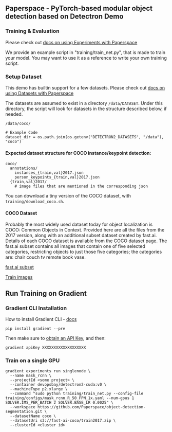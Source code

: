 
## Paperspace - PyTorch-based modular object detection based on Detectron Demo

### Training & Evaluation

Please check out [docs on using Experiments with Paperspace](https://docs.paperspace.com/gradient/experiments/using-experiments)


We provide an example script in "training/train_net.py", that is made to train your model.
You may want to use it as a reference to write your own training script.

### Setup Dataset

This demo has builtin support for a few datasets.
Please check out [docs on using Datasets with Paperspace](https://docs.paperspace.com/gradient/experiments/using-experiments/experiment-datasets)

The datasets are assumed to exist in a directory `/data/DATASET`.
Under this directory, the script will look for datasets in the structure described below, if needed.
```
/data/coco/
```
```
# Example Code 
dataset_dir = os.path.join(os.getenv("DETECTRON2_DATASETS", "/data"), "coco")
```
#### Expected dataset structure for COCO instance/keypoint detection:

```
coco/
  annotations/
    instances_{train,val}2017.json
    person_keypoints_{train,val}2017.json
  {train,val}2017/
    # image files that are mentioned in the corresponding json
```
You can download a tiny version of the COCO dataset, with `training/download_coco.sh`.

#### COCO Dataset
Probably the most widely used dataset today for object localization is COCO: Common Objects in Context. Provided here are all the files from the 2017 version, along with an additional subset dataset created by fast.ai. Details of each COCO dataset is available from the COCO dataset page. The fast.ai subset contains all images that contain one of five selected categories, restricting objects to just those five categories; the categories are: chair couch tv remote book vase.

[fast.ai subset](https://s3.amazonaws.com/fast-ai-coco/coco_sample.tgz)

[Train images](https://s3.amazonaws.com/fast-ai-coco/train2017.zip)

## Run Training on Gradient

### Gradient CLI Installation

How to install Gradient CLI - [docs](https://docs.paperspace.com/gradient/get-started/install-the-cli)

```
pip install gradient --pre
```
Then make sure to [obtain an API Key](https://docs.paperspace.com/gradient/get-started/install-the-cli#obtaining-an-api-key), and then:
```
gradient apiKey XXXXXXXXXXXXXXXXXXX
```

### Train on a single GPU
```
gradient experiments run singlenode \
  --name mask_rcnn \
  --projectId <some project> \
  --container devopsbay/detectron2-cuda:v0 \
  --machineType p2.xlarge \
  --command "sudo python training/train_net.py --config-file training/configs/mask_rcnn_R_50_FPN_1x.yaml --num-gpus 1 SOLVER.IMS_PER_BATCH 2 SOLVER.BASE_LR 0.0025" \
  --workspace https://github.com/Paperspace/object-detection-segmentation.git \
  --datasetName coco \
  --datasetUri s3://fast-ai-coco/train2017.zip \
  --clusterId <cluster id>
```

